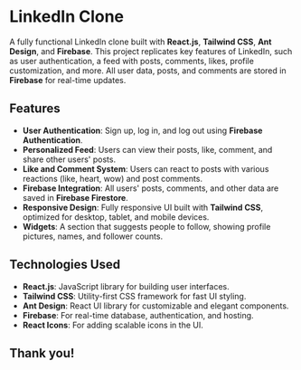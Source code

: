 # LinkedIn Clone

A fully functional LinkedIn clone built with **React.js**, **Tailwind CSS**, **Ant Design**, and **Firebase**.
This project replicates key features of LinkedIn, such as user authentication, a feed with posts, comments, likes, profile customization,
and more. All user data, posts, and comments are stored in **Firebase** for real-time updates.

## Features

- **User Authentication**: Sign up, log in, and log out using **Firebase Authentication**.
- **Personalized Feed**: Users can view their posts, like, comment, and share other users' posts.
- **Like and Comment System**: Users can react to posts with various reactions (like, heart, wow) and post comments.
- **Firebase Integration**: All users' posts, comments, and other data are saved in **Firebase Firestore**.
- **Responsive Design**: Fully responsive UI built with **Tailwind CSS**, optimized for desktop, tablet, and mobile devices.
- **Widgets**: A section that suggests people to follow, showing profile pictures, names, and follower counts.

## Technologies Used

- **React.js**: JavaScript library for building user interfaces.
- **Tailwind CSS**: Utility-first CSS framework for fast UI styling.
- **Ant Design**: React UI library for customizable and elegant components.
- **Firebase**: For real-time database, authentication, and hosting.
- **React Icons**: For adding scalable icons in the UI.

## Thank you!

